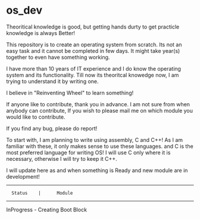# os_dev

Theoritical knowledge is good, but getting hands durty to get practicle knowledge is always Better!

This repository is to create an operating system from scratch. Its not an easy task and it cannot be completed in few days. It might take year(s) together to even have something working.

I have more than 10 years of IT experience and I do know the operating system and its functionality. Till now its theoritcal knowedge now, I am trying to understand it by writing one.

I believe in "Reinventing Wheel" to learn something!

If anyone like to contribute, thank you in advance. I am not sure from when anybody can contribute, If you wish to please mail me on which module you would like to contribute.

If you find any bug, please do report!

To start with, I am planning to write using assembly, C and C++! As I am familiar with these, it only makes sense to use these languages. and C is the most preferred language for writing OS! I will use C only where it is necessary, otherwise I will try to keep it C++.

I will update here as and when something is Ready and new module are in development!

-----------------------------------
      Status    |      Module
-----------------------------------
  InProgress    - Creating Boot Block
